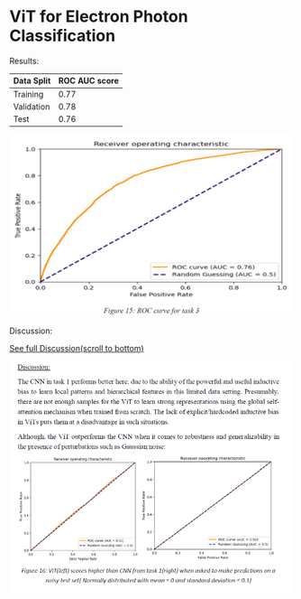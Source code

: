 # ViT for Electron Photon Classification

Results:

| Data Split      | ROC AUC score   |
| --------------- | --------------- |
| Training        | 0.77            |
| Validation      | 0.78            |
| Test            | 0.76            |


![](./roc.png)


Discussion:


[See full Discussion(scroll to bottom)](./task_3.ipynb)


![](./discussion.png)
